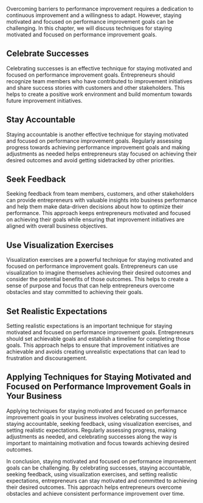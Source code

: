 
Overcoming barriers to performance improvement requires a dedication to continuous improvement and a willingness to adapt. However, staying motivated and focused on performance improvement goals can be challenging. In this chapter, we will discuss techniques for staying motivated and focused on performance improvement goals.

Celebrate Successes
-------------------

Celebrating successes is an effective technique for staying motivated and focused on performance improvement goals. Entrepreneurs should recognize team members who have contributed to improvement initiatives and share success stories with customers and other stakeholders. This helps to create a positive work environment and build momentum towards future improvement initiatives.

Stay Accountable
----------------

Staying accountable is another effective technique for staying motivated and focused on performance improvement goals. Regularly assessing progress towards achieving performance improvement goals and making adjustments as needed helps entrepreneurs stay focused on achieving their desired outcomes and avoid getting sidetracked by other priorities.

Seek Feedback
-------------

Seeking feedback from team members, customers, and other stakeholders can provide entrepreneurs with valuable insights into business performance and help them make data-driven decisions about how to optimize their performance. This approach keeps entrepreneurs motivated and focused on achieving their goals while ensuring that improvement initiatives are aligned with overall business objectives.

Use Visualization Exercises
---------------------------

Visualization exercises are a powerful technique for staying motivated and focused on performance improvement goals. Entrepreneurs can use visualization to imagine themselves achieving their desired outcomes and consider the potential benefits of those outcomes. This helps to create a sense of purpose and focus that can help entrepreneurs overcome obstacles and stay committed to achieving their goals.

Set Realistic Expectations
--------------------------

Setting realistic expectations is an important technique for staying motivated and focused on performance improvement goals. Entrepreneurs should set achievable goals and establish a timeline for completing those goals. This approach helps to ensure that improvement initiatives are achievable and avoids creating unrealistic expectations that can lead to frustration and discouragement.

Applying Techniques for Staying Motivated and Focused on Performance Improvement Goals in Your Business
-------------------------------------------------------------------------------------------------------

Applying techniques for staying motivated and focused on performance improvement goals in your business involves celebrating successes, staying accountable, seeking feedback, using visualization exercises, and setting realistic expectations. Regularly assessing progress, making adjustments as needed, and celebrating successes along the way is important to maintaining motivation and focus towards achieving desired outcomes.

In conclusion, staying motivated and focused on performance improvement goals can be challenging. By celebrating successes, staying accountable, seeking feedback, using visualization exercises, and setting realistic expectations, entrepreneurs can stay motivated and committed to achieving their desired outcomes. This approach helps entrepreneurs overcome obstacles and achieve consistent performance improvement over time.
